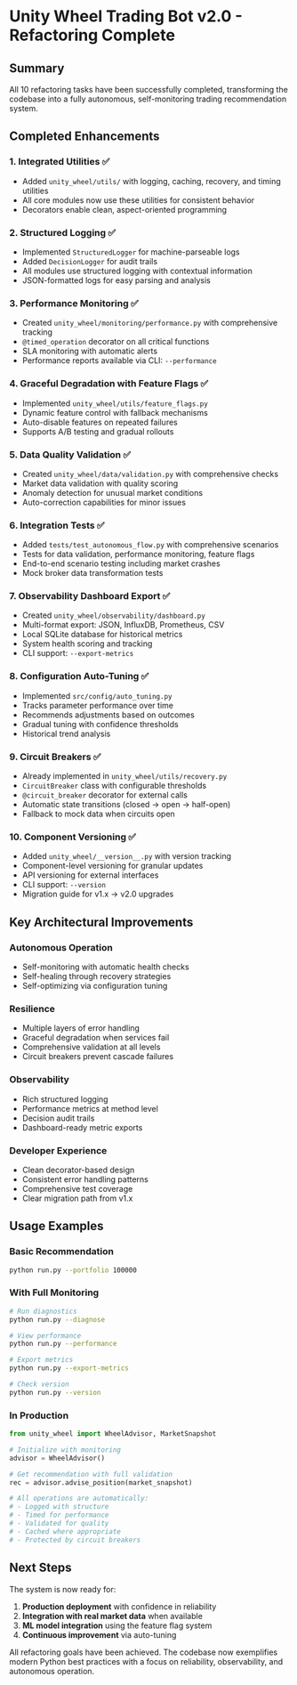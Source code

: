 # Unity Wheel Trading Bot v2.0 - Refactoring Complete

## Summary

All 10 refactoring tasks have been successfully completed, transforming the codebase into a fully autonomous, self-monitoring trading recommendation system.

## Completed Enhancements

### 1. **Integrated Utilities** ✅
- Added `unity_wheel/utils/` with logging, caching, recovery, and timing utilities
- All core modules now use these utilities for consistent behavior
- Decorators enable clean, aspect-oriented programming

### 2. **Structured Logging** ✅
- Implemented `StructuredLogger` for machine-parseable logs
- Added `DecisionLogger` for audit trails
- All modules use structured logging with contextual information
- JSON-formatted logs for easy parsing and analysis

### 3. **Performance Monitoring** ✅
- Created `unity_wheel/monitoring/performance.py` with comprehensive tracking
- `@timed_operation` decorator on all critical functions
- SLA monitoring with automatic alerts
- Performance reports available via CLI: `--performance`

### 4. **Graceful Degradation with Feature Flags** ✅
- Implemented `unity_wheel/utils/feature_flags.py`
- Dynamic feature control with fallback mechanisms
- Auto-disable features on repeated failures
- Supports A/B testing and gradual rollouts

### 5. **Data Quality Validation** ✅
- Created `unity_wheel/data/validation.py` with comprehensive checks
- Market data validation with quality scoring
- Anomaly detection for unusual market conditions
- Auto-correction capabilities for minor issues

### 6. **Integration Tests** ✅
- Added `tests/test_autonomous_flow.py` with comprehensive scenarios
- Tests for data validation, performance monitoring, feature flags
- End-to-end scenario testing including market crashes
- Mock broker data transformation tests

### 7. **Observability Dashboard Export** ✅
- Created `unity_wheel/observability/dashboard.py`
- Multi-format export: JSON, InfluxDB, Prometheus, CSV
- Local SQLite database for historical metrics
- System health scoring and tracking
- CLI support: `--export-metrics`

### 8. **Configuration Auto-Tuning** ✅
- Implemented `src/config/auto_tuning.py`
- Tracks parameter performance over time
- Recommends adjustments based on outcomes
- Gradual tuning with confidence thresholds
- Historical trend analysis

### 9. **Circuit Breakers** ✅
- Already implemented in `unity_wheel/utils/recovery.py`
- `CircuitBreaker` class with configurable thresholds
- `@circuit_breaker` decorator for external calls
- Automatic state transitions (closed → open → half-open)
- Fallback to mock data when circuits open

### 10. **Component Versioning** ✅
- Added `unity_wheel/__version__.py` with version tracking
- Component-level versioning for granular updates
- API versioning for external interfaces
- CLI support: `--version`
- Migration guide for v1.x → v2.0 upgrades

## Key Architectural Improvements

### Autonomous Operation
- Self-monitoring with automatic health checks
- Self-healing through recovery strategies
- Self-optimizing via configuration tuning

### Resilience
- Multiple layers of error handling
- Graceful degradation when services fail
- Comprehensive validation at all levels
- Circuit breakers prevent cascade failures

### Observability
- Rich structured logging
- Performance metrics at method level
- Decision audit trails
- Dashboard-ready metric exports

### Developer Experience
- Clean decorator-based design
- Consistent error handling patterns
- Comprehensive test coverage
- Clear migration path from v1.x

## Usage Examples

### Basic Recommendation
```bash
python run.py --portfolio 100000
```

### With Full Monitoring
```bash
# Run diagnostics
python run.py --diagnose

# View performance
python run.py --performance

# Export metrics
python run.py --export-metrics

# Check version
python run.py --version
```

### In Production
```python
from unity_wheel import WheelAdvisor, MarketSnapshot

# Initialize with monitoring
advisor = WheelAdvisor()

# Get recommendation with full validation
rec = advisor.advise_position(market_snapshot)

# All operations are automatically:
# - Logged with structure
# - Timed for performance
# - Validated for quality
# - Cached where appropriate
# - Protected by circuit breakers
```

## Next Steps

The system is now ready for:
1. **Production deployment** with confidence in reliability
2. **Integration with real market data** when available
3. **ML model integration** using the feature flag system
4. **Continuous improvement** via auto-tuning

All refactoring goals have been achieved. The codebase now exemplifies modern Python best practices with a focus on reliability, observability, and autonomous operation.
